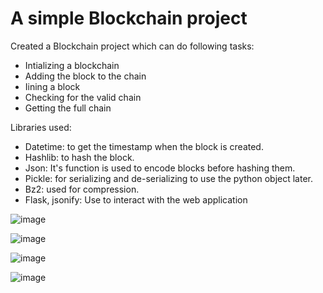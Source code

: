 # A simple Blockchain project

Created a Blockchain project which can do following tasks:
  - Intializing a blockchain
  - Adding the block to the chain
  - Iining a block
  - Checking for the valid chain
  - Getting the full chain
  
Libraries used:

  - Datetime: to get the timestamp when the block is created.
  - Hashlib: to hash the block.
  - Json: It's function is used to encode blocks before hashing them.
  - Pickle: for serializing and de-serializing to use the python object later.
  - Bz2: used for compression.
  - Flask, jsonify: Use to interact with the web application
   
![image](https://user-images.githubusercontent.com/53208497/89111566-349ffc80-d425-11ea-973c-ed39fa934f51.png)

![image](https://user-images.githubusercontent.com/53208497/89111580-631dd780-d425-11ea-897f-efef05a68f31.png)

![image](https://user-images.githubusercontent.com/53208497/89111584-7630a780-d425-11ea-931b-815665b0d4bf.png)

![image](https://user-images.githubusercontent.com/53208497/89111585-8052a600-d425-11ea-901f-a4cd6158de22.png)
